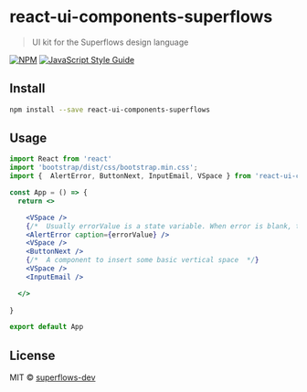 # react-ui-components-superflows

> UI kit for the Superflows design language

[![NPM](https://img.shields.io/npm/v/react-ui-components-superflows.svg)](https://www.npmjs.com/package/react-ui-components-superflows) [![JavaScript Style Guide](https://img.shields.io/badge/code_style-standard-brightgreen.svg)](https://standardjs.com)

## Install

```bash
npm install --save react-ui-components-superflows
```

## Usage

```jsx
import React from 'react'
import 'bootstrap/dist/css/bootstrap.min.css';
import {  AlertError, ButtonNext, InputEmail, VSpace } from 'react-ui-components-superflows'

const App = () => {
  return <>

    <VSpace />
    {/*  Usually errorValue is a state variable. When error is blank, the element gets hidden  */}
    <AlertError caption={errorValue} />
    <VSpace />
    <ButtonNext />
    {/*  A component to insert some basic vertical space  */}
    <VSpace />
    <InputEmail />

  </>
  
}

export default App

```

## License

MIT © [superflows-dev](https://github.com/superflows-dev)
